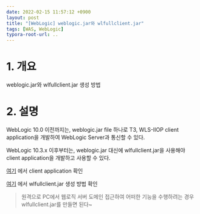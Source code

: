 ```yaml
---
date: 2022-02-15 11:57:12 +0900
layout: post
title: "[WebLogic] weblogic.jar와 wlfullclient.jar"
tags: [WAS, WebLogic]
typora-root-url: ..
---
```



# 1. 개요

weblogic.jar와 wlfullclient.jar 생성 방법



# 2. 설명

WebLogic 10.0 이전까지는, weblogic.jar file 하나로 T3, WLS-IIOP client application을 개발하여 WebLogic Server과 통신할 수 있다.

WebLogic 10.3.x 이후부터는, weblogic.jar 대신에 wlfullclient.jar을 사용해야 client application을 개발하고 사용할 수 있다.



[여기](https://docs.oracle.com/cd/E13222_01/wls/docs103/client/basics.html#wp1066820) 에서 client application 확인

[여기](https://docs.oracle.com/cd/E13222_01/wls/docs103/client/jarbuilder.html) 에서 wlfullclient.jar 생성 방법 확인

> 원격으로 PC에서 웹로직 서버 도메인 접근하여 어떠한 기능을 수행하려는 경우 wlfullclient.jar를 만들면 된다~
